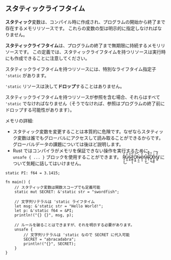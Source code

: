 ## スタティックライフタイム

**スタティック**変数は、コンパイル時に作成され、プログラムの開始から終了まで存在するメモリリソースです。
これらの変数の型は明示的に指定しなければなりません。

**スタティックライフタイム**は、プログラムの終了まで無期限に持続するメモリリソースです。
この定義では、スタティックライフタイムを持つリソースは実行時にも作成できることに注意してください。

スタティックライフタイムを持つリソースには、特別なライフタイム指定子
`'static` があります。

`'static` リソースは決して**ドロップ**することはありません。

スタティックライフタイムを持つリソースが参照を含む場合、それらはすべて
`'static`
でなければなりません（そうでなければ、参照はプログラムの終了前にドロップする可能性があります）。

メモリの詳細:

-   スタティック変数を変更することは本質的に危険です。なぜならスタティック変数は誰でもグローバルにアクセスして読み取ることができるからです。 グローバルデータの課題については後ほど説明します。
-   Rust ではコンパイラがメモリを保証できない操作を実行するために、`unsafe { ... }` ブロックを使用することができます。 R̸͉̟͈͔̄͛̾̇͜U̶͓͖͋̅Ṡ̴͉͇̃̉̀T̵̻̻͔̟͉́͆Ơ̷̥̟̳̓͝N̶̨̼̹̲͛Ö̵̝͉̖̏̾̔M̶̡̠̺̠̐͜Î̷̛͓̣̃̐̏C̸̥̤̭̏͛̎͜O̶̧͚͖͔̊͗̇͠N̸͇̰̏̏̽̃ について気軽に話してはいけません。

```
static PI: f64 = 3.1415;

fn main() {
    // スタティック変数は関数スコープでも定義可能
    static mut SECRET: &'static str = "swordfish";

    // 文字列リテラルは 'static ライフタイム
    let msg: &'static str = "Hello World!";
    let p: &'static f64 = &PI;
    println!("{} {}", msg, p);

    // ルールを破ることはできますが、それを明示する必要があります。
    unsafe {
        // 文字列リテラルは 'static なので SECRET に代入可能
        SECRET = "abracadabra";
        println!("{}", SECRET);
    }
}
```
